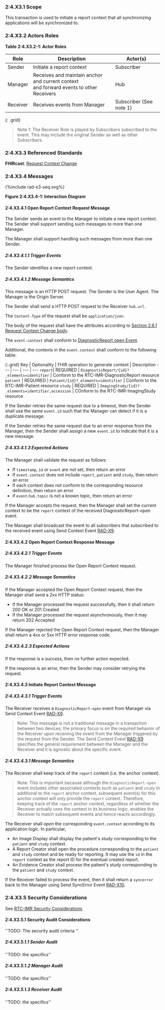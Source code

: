 ### 2:4.X3.1 Scope

This transaction is used to initiate a report context that all synchronizing applications will be synchronized to.

### 2:4.X3.2 Actors Roles

**Table 2:4.X3.2-1: Actor Roles**

| Role | Description | Actor(s) |
|------|-------------|----------|
| Sender | Initiate a report context | Subscriber |
| Manager | Receives and maintain anchor and current context<br>and forward events to other Receivers | Hub |
| Receiver | Receives events from Manager | Subscriber (See note 1) |
{: .grid}

> Note 1: The Receiver Role is played by Subscribers subscribed to the event. This may include the original Sender as well as other Subscribers.

### 2:4.X3.3 Referenced Standards

**FHIRcast**: [Request Context Change](https://build.fhir.org/ig/HL7/fhircast-docs/2-6-RequestContextChange.html#request-context-change)

### 2:4.X3.4 Messages

<div>
{%include rad-x3-seq.svg%}
</div>

<div style="clear: left"/>

**Figure 2:4.X3.4-1: Interaction Diagram**

#### 2:4.X3.4.1 Open Report Context Request Message
The Sender sends an event to the Manager to initiate a new report context. The Sender shall support sending such messages to more than one Manager.

The Manager shall support handling such messages from more than one Sender. 

##### 2:4.X3.4.1.1 Trigger Events

The Sender identifies a new report context.

##### 2:4.X3.4.1.2 Message Semantics

This message is an HTTP POST request. The Sender is the User Agent. The Manager is the Origin Server.

The Sender shall send a HTTP POST request to the Receiver `hub.url`.

The `Content-Type` of the request shall be `application/json`.

The body of the request shall have the attributes according to [Section 2.6.1 Request Context Change body](https://build.fhir.org/ig/HL7/fhircast-docs/2-6-RequestContextChange.html#request-context-change-body).

The `event.context` shall conform to [DiagnosticReport open Event](https://build.fhir.org/ig/HL7/fhircast-docs/3-6-1-diagnosticreport-open.html).

Additional, the contexts in the `event.context` shall conform to the following table:

{:.grid}
Key | Optionality | FHIR operation to generate context | Description
--- | --- | --- | ---
`report`| REQUIRED | `DiagnosticReport/{id}?_elements=identifier` | Conform to the RTC-IMR-DiagnosticReport resource
`patient` | REQUIRED | `Patient/{id}?_elements=identifier` | Conform to the RTC-IMR-Patient resource
`study` | REQUIRED | `ImagingStudy/{id}?_elements=identifier,accession` | COnform to the RTC-IMR-ImagingStudy resource

If the Sender retries the same request due to a timeout, then the Sender shall use the same `event.id` such that the Manager can detect if it is a duplicate message.

If the Sender retries the same request due to an error response from the Manager, then the Sender shall assign a new `event.id` to indicate that it is a new message.

##### 2:4.X3.4.1.3 Expected Actions

The Manager shall validate the request as follows:

* If `timestamp`, `id` or `event` are not set, then return an error
* If `event.context` does not include `report`, `patient` and `study`, then return an error
* If each context does not conform to the corresponding resource definition, then return an error
* if `event`.`hub.topic` is not a known topic, then return an error

If the Manager accepts the request, then the Manager shall set the current context to be the `report` context of the received DiagnosticReport-open event.

The Manager shall broadcast the event to all subscribers that subscribed to the received event using Send Context Event [RAD-X9](rad-x9.html).

#### 2:4.X3.4.2 Open Report Context Response Message

##### 2:4.X3.4.2.1 Trigger Events

The Manager finished process the Open Report Context request.

##### 2:4.X3.4.2.2 Message Semantics

If the Manager accepted the Open Report Context request, then the Manager shall send a 2xx HTTP status:

* If the Manager processed the request successfully, then it shall return 200 OK or 201 Created
* If the Manager processed the request asynchronously, then it may return 202 Accepted

If the Manager rejected the Open Report Context request, then the Manager shall return a 4xx or 5xx HTTP error response code.

##### 2:4.X3.4.2.3 Expected Actions

If the response is a success, then no further action expected.

If the response is an error, then the Sender may consider retrying the request.

#### 2:4.X3.4.3 Initiate Report Context Message

##### 2:4.X3.4.3.1 Trigger Events

The Receiver receives a `DiagnosticReport-open` event from Manager via Send Context Event [RAD-X9](rad-x9.html).

> Note: This message is not a traditional message in a transaction between two devices; the primary focus is on the required behavior of the Receiver upon receiving the event from the Manager triggered by the request from the Sender. The Send Context Event [RAD-X9](rad-x9.html) specifies the general requirement between the Manager and the Receiver and it is agnostic about the specific event.

##### 2:4.X3.4.3.1 Message Semantics

The Receiver shall keep track of the `report` context (i.e. the anchor context).

> Note: This is important because although the `DiagnosticReport-open` event includes other associated contexts such as `patient` and `study` in additional to the `report` anchor context, subsequent event(s) for this anchor context will only provide the `report` context. Therefore, keeping track of the `report` anchor context, regardless of whether the Receiver actually uses the context in its business logic, enables the Receiver to match subsequent events and hence reacts accordingly. 

The Receiver shall *open* the corresponding `event.context` according to its application logic. In particular,
- An Image Display shall display the patient's study corresponding to the `patient` and `study` context.
- A Report Creator shall open the procedure corresponding to the `patient` and `study` context and be ready for reporting. It may use the `id` in the `report` context as the report ID for the eventual created report.
- An Evidence Creator shall process the patient's study corresponding to the `patient` and `study` context.

If the Receiver failed to process the event, then it shall return a `syncerror` back to the Manager using Send SyncError Event [RAD-X10](rad-10.html).

### 2:4.X3.5 Security Considerations

See [RTC-IMR Security Considerations](volume-1.html#1xx5-rtc-imr-security-considerations)

#### 2:4.X3.5.1 Security Audit Considerations

''TODO: The security audit criteria ''

##### 2:4.X3.5.1.1 Sender Audit 

''TODO: the specifics''

##### 2:4.X3.5.1.2 Manager Audit 

''TODO: the specifics''

##### 2:4.X3.5.1.3 Receiver Audit 

''TODO: the specifics''
